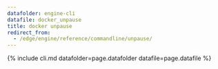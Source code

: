 ```yaml
---
datafolder: engine-cli
datafile: docker_unpause
title: docker unpause
redirect_from:
  - /edge/engine/reference/commandline/unpause/
---
```

<!--
This page is automatically generated from Docker's source code. If you want to
suggest a change to the text that appears here, open a ticket or pull request
in the source repository on GitHub:

https://github.com/docker/cli
-->

{% include cli.md datafolder=page.datafolder datafile=page.datafile %}
